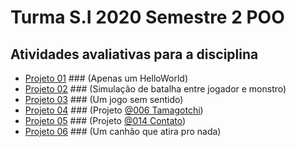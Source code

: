 # Turma S.I 2020 Semestre 2 POO
## Atividades avaliativas para a disciplina
- [Projeto 01](https://github.com/sydo26/POO-2020-2/tree/main/Projeto%2001) ### (Apenas um HelloWorld)
- [Projeto 02](https://github.com/sydo26/POO-2020-2/tree/main/Projeto%2002) ### (Simulação de batalha entre jogador e monstro)
- [Projeto 03](https://github.com/sydo26/POO-2020-2/tree/main/Projeto%2003) ### (Um jogo sem sentido)
- [Projeto 04](https://github.com/sydo26/POO-2020-2/tree/main/Projeto%2004) ### (Projeto [@006 Tamagotchi](https://github.com/qxcodepoo/arcade/tree/master/base/006))
- [Projeto 05](https://github.com/sydo26/POO-2020-2/tree/main/Projeto%2005) ### (Projeto [@014 Contato](https://github.com/qxcodepoo/arcade/tree/master/base/014))
- [Projeto 06](https://github.com/sydo26/POO-2020-2/tree/main/Projeto%2006) ### (Um canhão que atira pro nada)